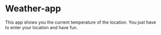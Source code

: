 # Weather-app

This app shows you the current temperature of the location. You just have to enter your location and have fun.
